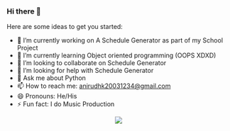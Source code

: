 ### Hi there 👋

Here are some ideas to get you started:

- 🔭 I’m currently working on A Schedule Generator as part of my School Project
- 🌱 I’m currently learning Object oriented programming (OOPS XDXD)
- 👯 I’m looking to collaborate on Schedule Generator
- 🤔 I’m looking for help with Schedule Generator
- 💬 Ask me about Python
- 📫 How to reach me: anirudhk20031234@gmail.com 
- 😄 Pronouns: He/His
- ⚡ Fun fact: I do Music Production

<div align = "center">
  <img align="center" src="https://github-readme-stats.vercel.app/api/top-langs/?username=Anirudh-S-Kumar&theme=dark" />
</div>
<div align="center">
